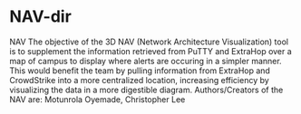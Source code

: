 # NAV-dir
NAV
The objective of the 3D NAV (Network Architecture Visualization) tool is to supplement the information retrieved from PuTTY and ExtraHop over a map of campus to display where alerts are occuring in a simpler manner. This would benefit the team by pulling information from ExtraHop and CrowdStrike into a more centralized location, increasing efficiency by visualizing the data in a more digestible diagram. 
Authors/Creators of the NAV are: Motunrola Oyemade, Christopher Lee

